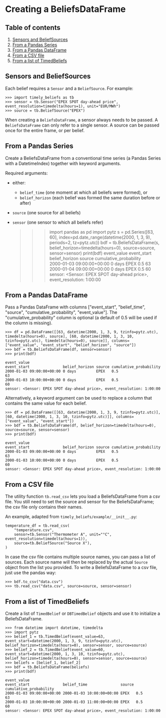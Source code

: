 # Creating a BeliefsDataFrame

## Table of contents

1. [Sensors and BeliefSources](#sensors-and-beliefsources)
1. [From a Pandas Series](#from-a-pandas-series)
1. [From a Pandas DataFrame](#from-a-pandas-dataframe)
1. [From a CSV file](#from-a-csv-file)
1. [From a list of TimedBeliefs](#from-a-list-of-timedbeliefs)

## Sensors and BeliefSources

Each belief requires a `Sensor` and a `BeliefSource`. For example:

    >>> import timely_beliefs as tb
    >>> sensor = tb.Sensor("EPEX SPOT day-ahead price", event_resolution=timedelta(hours=1), unit="EUR/MWh")
    >>> source = tb.BeliefSource("EPEX")

When creating a `BeliefsDataFrame`, a sensor always needs to be passed.
A `BeliefsDataFrame` can only refer to a single sensor.
A source can be passed once for the entire frame, or per belief.

## From a Pandas Series

Create a BeliefsDataFrame from a conventional time series (a Pandas Series with a DatetimeIndex) together with keyword arguments.

Required arguments:

- either:
  - `belief_time` (one moment at which all beliefs were formed), or
  - `belief_horizon` (each belief was formed the same duration before or after)
- `source` (one source for all beliefs)
- `sensor` (one sensor to which all beliefs refer)


    >>> import pandas as pd
    >>> import pytz
    >>> s = pd.Series([63, 60], index=pd.date_range(datetime(2000, 1, 3, 9), periods=2, tz=pytz.utc))
    >>> bdf = tb.BeliefsDataFrame(s, belief_horizon=timedelta(hours=0), source=source, sensor=sensor)
    >>> print(bdf)
                                                                            event_value
    event_start               belief_horizon source cumulative_probability             
    2000-01-03 09:00:00+00:00 0 days         EPEX   0.5                              63
    2000-01-04 09:00:00+00:00 0 days         EPEX   0.5                              60
    sensor: <Sensor: EPEX SPOT day-ahead price>, event_resolution: 1:00:00

## From a Pandas DataFrame

Pass a Pandas DataFrame with columns ["event_start", "belief_time", "source", "cumulative_probability", "event_value"]. The "cumulative_probability" column is optional (a default of 0.5 will be used if the column is missing).

    >>> df = pd.DataFrame([[63, datetime(2000, 1, 3, 9, tzinfo=pytz.utc), timedelta(hours=0), source], [60, datetime(2000, 1, 3, 10, tzinfo=pytz.utc), timedelta(hours=0), source]], columns=["event_value", "event_start", "belief_horizon", "source"])
    >>> bdf = tb.BeliefsDataFrame(df, sensor=sensor)
    >>> print(bdf)
                                                                            event_value
    event_start               belief_horizon source cumulative_probability             
    2000-01-03 09:00:00+00:00 0 days         EPEX   0.5                              63
    2000-01-03 10:00:00+00:00 0 days         EPEX   0.5                              60
    sensor: <Sensor: EPEX SPOT day-ahead price>, event_resolution: 1:00:00

Alternatively, a keyword argument can be used to replace a column that contains the same value for each belief.

    >>> df = pd.DataFrame([[63, datetime(2000, 1, 3, 9, tzinfo=pytz.utc)], [60, datetime(2000, 1, 3, 10, tzinfo=pytz.utc)]], columns=["event_value", "event_start"])
    >>> bdf = tb.BeliefsDataFrame(df, belief_horizon=timedelta(hours=0), source=source, sensor=sensor)
    >>> print(bdf)
                                                                            event_value
    event_start               belief_horizon source cumulative_probability             
    2000-01-03 09:00:00+00:00 0 days         EPEX   0.5                              63
    2000-01-03 10:00:00+00:00 0 days         EPEX   0.5                              60
    sensor: <Sensor: EPEX SPOT day-ahead price>, event_resolution: 1:00:00

## From a CSV file

The utility function `tb.read_csv` lets you load a BeliefsDataFrame from a csv file.
You still need to set the source and sensor for the BeliefsDataFrame; the csv file only contains their names.

An example, adapted from `timely_beliefs/example/__init__.py`:

    temperature_df = tb.read_csv(
        "temperature.csv",
        sensor=tb.Sensor("Thermometer A", unit="°C", event_resolution=timedelta(hours=1)),
        source=tb.BeliefSource("Source X"),
    )

In case the csv file contains multiple source names, you can pass a list of sources.
Each source name will then be replaced by the actual `Source` object from the list you provided.
To write a BeliefsDataFrame to a csv file, just use the pandas way:

    >>> bdf.to_csv("data.csv")
    >>> tb.read_csv("data.csv", source=source, sensor=sensor)

## From a list of TimedBeliefs

Create a list of `TimedBelief` or `DBTimedBelief` objects and use it to initialize a BeliefsDataFrame.

    >>> from datetime import datetime, timedelta
    >>> import pytz
    >>> belief_1 = tb.TimedBelief(event_value=63, event_start=datetime(2000, 1, 3, 9, tzinfo=pytz.utc), belief_horizon=timedelta(hours=0), sensor=sensor, source=source)
    >>> belief_2 = tb.TimedBelief(event_value=60, event_start=datetime(2000, 1, 3, 10, tzinfo=pytz.utc), belief_horizon=timedelta(hours=0), sensor=sensor, source=source)
    >>> beliefs = [belief_1, belief_2]
    >>> bdf = tb.BeliefsDataFrame(beliefs)
    >>> print(bdf)
                                                                                       event_value
    event_start               belief_time               source cumulative_probability             
    2000-01-03 09:00:00+00:00 2000-01-03 10:00:00+00:00 EPEX   0.5                              63
    2000-01-03 10:00:00+00:00 2000-01-03 11:00:00+00:00 EPEX   0.5                              60
    sensor: <Sensor: EPEX SPOT day-ahead price>, event_resolution: 1:00:00
